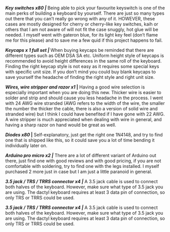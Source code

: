 **_Key switches x80 |_** Being able to pick your favourite keyswitch is one of the main perks of building a keyboard by yourself. There are just so many types out there that you can’t really go wrong with any of it. HOWEVER, these cases are mostly designed for cherry or cherry-like key switches, kaih or others that I am not aware of will not fit the case snuggly, hot glue will be needed. I myself went with gateron blue, for its light key feel (don’t flame me for this please) and to save me a few quid if this project happens to fail.

**_Keycaps x 1 full set |_** When buying keycaps be reminded that there are different types such as OEM DSA SA etc. Uniform height style of keycaps is recommended to avoid height differences in the same roll of the keyboard. Finding the right keycap style is not easy as it requires some special keys with specific unit size. If you don’t mind you could buy blank keycaps to save yourself the headache of finding the right style and right unit size.

**_Wires, wire stripper and razor x1_ |** Having a good wire selection is especially important when you are doing this new. Thicker wire is easier to solder and strip and should cause you less headache in the process. I went with 24 AWG wire stranded (AWG refers to the width of the wire, the smaller the number the thicker the cable, there is also a version of solid wire and stranded wire) but I think I could have benefited if I have gone with 22 AWG. A wire stripper is much appreciated when dealing with wire in general, and having a sharp razor on hand would be great as well.

**_Diodes x80_ |** Self-explanatory, just get the right one 1N4148, and try to find one that is shipped like this, so it could save you a lot of time bending it individually later on.

**_Arduino pro micro x2 |_** There are a lot of different variant of Arduino out there, just find one with good reviews and with good pricing, if you are not comfortable with soldering, try to find one with the legs installed. I myself purchased 2 more just in case but I am just a little paranoid in general.

**_3.5 jack / TRS / TRRS connector x4 |_** A 3.5 jack cable is used to connect both halves of the keyboard. However, make sure what type of 3.5 jack you are using. The dactyl keyboard requires at least 3 data pin of connection, so only TRS or TRRS could be used.

**_3.5 jack / TRS / TRRS connector x4 |_** A 3.5 jack cable is used to connect both halves of the keyboard. However, make sure what type of 3.5 jack you are using. The dactyl keyboard requires at least 3 data pin of connection, so only TRS or TRRS could be used.